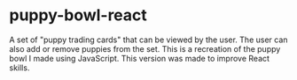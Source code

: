 # puppy-bowl-react
A set of "puppy trading cards" that can be viewed by the user. 
The user can also add or remove puppies from the set. 
This is a recreation of the puppy bowl I made using JavaScript.
This version was made to improve React skills.
